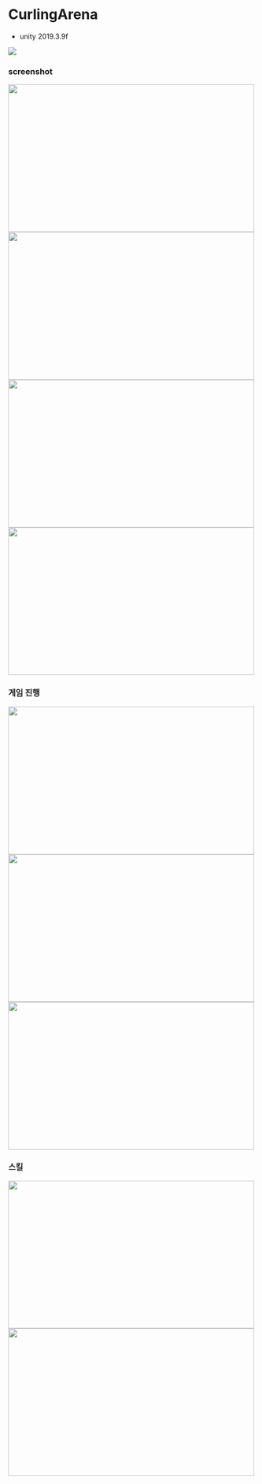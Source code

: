 # CurlingArena
* unity 2019.3.9f
<img src="https://github.com/user-attachments/assets/e025a764-25e3-4f17-aa26-6a2a21640b50"/>

### screenshot
<img src="https://github.com/user-attachments/assets/dcc786e9-fdcd-4a26-bf67-a9d7b53f5416" width="500" height="300"/>
<img src="https://github.com/user-attachments/assets/f67c95c5-8cfb-484d-b9ea-22cd54e3c72b" width="500" height="300"/>
<img src="https://github.com/user-attachments/assets/7f47a6d3-316d-47c8-924c-15f0a8f8e40f" width="500" height="300"/>
<img src="https://github.com/user-attachments/assets/f4b40b8b-2148-460b-ad24-9890782c1d9f" width="500" height="300"/>

### 게임 진행
<img src="https://github.com/user-attachments/assets/30b4f693-1b32-418e-8dd2-3669a6faa313" width="500" height="300"/>
<img src="https://github.com/user-attachments/assets/2a213bbf-e2fa-4851-a948-58df486f6246" width="500" height="300"/>
<img src="https://github.com/user-attachments/assets/f3c9b5b0-f1fc-4cc1-bbda-54604eb83394" width="500" height="300"/>

### 스킬
<img src="https://github.com/user-attachments/assets/eddf0937-330f-41d6-8b57-657006024e5d" width="500" height="300"/>
<img src="https://github.com/user-attachments/assets/047705e3-605f-46e1-8402-33e08c0b5f90" width="500" height="300"/>

